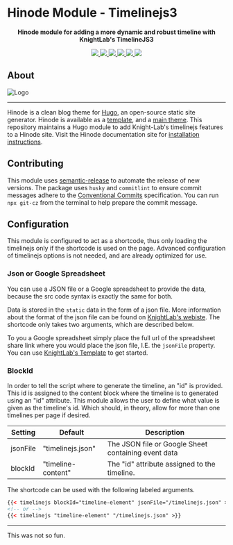 # Hinode Module - Timelinejs3

<!-- Tagline -->
<p align="center">
    <b>Hinode module for adding a more dynamic and robust timeline with KnightLab's TimelineJS3</b>
    <br />
</p>

<!-- Badges -->
<p align="center">
    <a href="https://gohugo.io" alt="Hugo website">
        <img src="https://img.shields.io/badge/generator-hugo-brightgreen">
    </a>
    <a href="https://gethinode.com" alt="Hinode theme">
        <img src="https://img.shields.io/badge/theme-hinode-blue">
    </a>
    <a href="https://github.com/anoduck/mod-timelinejs/commits/main" alt="Last commit">
        <img src="https://img.shields.io/github/last-commit/anoduck/mod-timelinejs.svg">
    </a>
    <a href="https://github.com/anoduck/mod-timelinejs/issues" alt="Issues">
        <img src="https://img.shields.io/github/issues/anoduck/mod-timelinejs.svg">
    </a>
    <a href="https://github.com/anoduck/mod-timelinejs/pulls" alt="Pulls">
        <img src="https://img.shields.io/github/issues-pr-raw/anoduck/mod-timelinejs.svg">
    </a>
    <a href="https://github.com/anoduck/mod-timelinejs/blob/main/LICENSE" alt="License">
        <img src="https://img.shields.io/github/license/anoduck/mod-timelinejs">
    </a>
</p>

## About

![Logo](https://raw.githubusercontent.com/gethinode/hinode/main/static/img/logo.png)

---

Hinode is a clean blog theme for [Hugo][hugo], an open-source static site generator. Hinode is available as a [template][repository_template], and a [main theme][repository]. This repository maintains a Hugo module to add Knight-Lab's timelinejs features to a Hinode site. Visit the Hinode documentation site for [installation instructions][hinode_docs].

## Contributing

This module uses [semantic-release][semantic-release] to automate the release of new versions. The package uses `husky` and `commitlint` to ensure commit messages adhere to the [Conventional Commits][conventionalcommits] specification. You can run `npx git-cz` from the terminal to help prepare the commit message.

## Configuration

This module is configured to act as a shortcode, thus only loading the timelinejs only if the shortcode is used on the page. Advanced configuration of timelinejs options is not needed, and are already optimized for use.

### Json or Google Spreadsheet

You can use a JSON file or a Google spreadsheet to provide the data, because the src code syntax is exactly the same for both. 

Data is stored in the `static` data in the form of a json file. More information about the format of the json file can be found on [KnightLab's webiste](https://timeline.knightlab.com/docs/json-format.html). The shortcode only takes two arguments, which are described below.

To you a Google spreadsheet simply place the full url of the spreadsheet share link where you would place the json file, I.E. the `jsonFile` property. You can use [KnightLab's Template](https://docs.google.com/spreadsheets/d/1pHBvXN7nmGkiG8uQSUB82eNlnL8xHu6kydzH_-eguHQ/copy) to get started.

### BlockId

In order to tell the script where to generate the timeline, an "id" is provided. This id is assigned to the content block where the timeline is to generated using an "id" attribute. This module allows the user to define what value is given as the timeline's id. Which should, in theory, allow for more than one timelines per page if desired.


| Setting                   | Default            | Description                                         |
|---------------------------|--------------------|-----------------------------------------------------|
| jsonFile                  | "timelinejs.json"  | The JSON file or Google Sheet containing event data |
| blockId                   | "timeline-content" | The "id" attribute assigned to the timeline.        |

The shortcode can be used with the following labeled arguments.

```html
{{< timelinejs blockId="timeline-element" jsonFile="/timelinejs.json" >}}
<!-- or -->
{{< timelinejs "timeline-element" "/timelinejs.json" >}}
```

<!-- MARKDOWN LINKS -->
[hugo]: https://gohugo.io
[hinode_docs]: https://gethinode.com
[Timelinejs3_Github]: https://github.com/NUKnightLab/TimelineJS3
[Timelinejs Site]: https://timeline.knightlab.com
[Timelinejs Docs]: https://timeline.knightlab.com/docs/instantiate-a-timeline.html
[This Module]: https://github.com/anoduck/mod-timleinejs3
[SRI Hash]: https://www.srihash.org/
[Google_CSP_Evaluator]: https://csp-evaluator.withgoogle.com/
[repository]: https://github.com/gethinode/hinode.git
[repository_template]: https://github.com/gethinode/template.git
[conventionalcommits]: https://www.conventionalcommits.org
[husky]: https://typicode.github.io/husky/
[semantic-release]: https://semantic-release.gitbook.io/

-----

This was not so fun.
